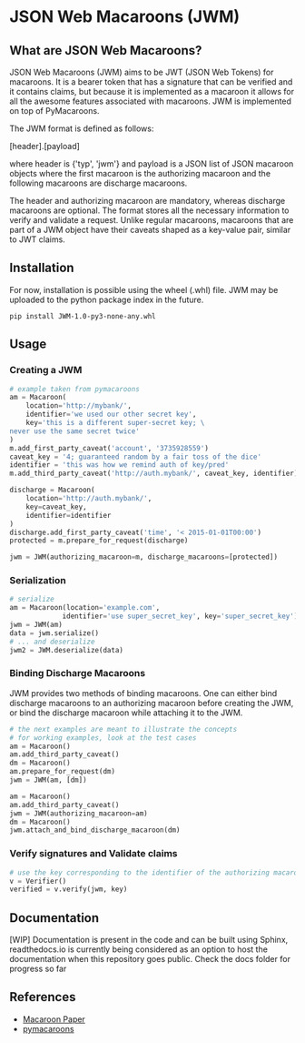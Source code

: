 # JSON Web Macaroons (JWM)

## What are JSON Web Macaroons?
JSON Web Macaroons (JWM) aims to be JWT (JSON Web Tokens) for macaroons. It is a bearer token that has a signature that can be verified and it contains claims, but because it is implemented as a macaroon it allows for all the awesome features associated with macaroons. JWM is implemented on top of PyMacaroons.

The JWM format is defined as follows:

[header].[payload]

where header is {'typ', 'jwm'} and payload is a JSON list of JSON macaroon objects where the first macaroon is the authorizing macaroon and the following macaroons are discharge macaroons.

The header and authorizing macaroon are mandatory, whereas discharge macaroons are optional.
The format stores all the necessary information to verify and validate a request.
Unlike regular macaroons, macaroons that are part of a JWM object have their caveats shaped as a key-value pair, similar to JWT claims.

## Installation
For now, installation is possible using the wheel (.whl) file. JWM may be uploaded to the python package index in the future.

```
pip install JWM-1.0-py3-none-any.whl
```

## Usage

### Creating a JWM

```python
# example taken from pymacaroons
am = Macaroon(
    location='http://mybank/',
    identifier='we used our other secret key',
    key='this is a different super-secret key; \
never use the same secret twice'
)
m.add_first_party_caveat('account', '3735928559')
caveat_key = '4; guaranteed random by a fair toss of the dice'
identifier = 'this was how we remind auth of key/pred'
m.add_third_party_caveat('http://auth.mybank/', caveat_key, identifier)

discharge = Macaroon(
    location='http://auth.mybank/',
    key=caveat_key,
    identifier=identifier
)
discharge.add_first_party_caveat('time', '< 2015-01-01T00:00')
protected = m.prepare_for_request(discharge)

jwm = JWM(authorizing_macaroon=m, discharge_macaroons=[protected])
```
### Serialization

```python
# serialize
am = Macaroon(location='example.com',
             identifier='use super_secret_key', key='super_secret_key')
jwm = JWM(am)
data = jwm.serialize()
# ... and deserialize
jwm2 = JWM.deserialize(data)
```

### Binding Discharge Macaroons

JWM provides two methods of binding macaroons. One can either bind discharge macaroons to an authorizing macaroon before creating the JWM, or bind the discharge macaroon while attaching it to the JWM.

```python
# the next examples are meant to illustrate the concepts
# for working examples, look at the test cases
am = Macaroon()
am.add_third_party_caveat()
dm = Macaroon()
am.prepare_for_request(dm)
jwm = JWM(am, [dm])
```

```python
am = Macaroon()
am.add_third_party_caveat()
jwm = JWM(authorizing_macaroon=am)
dm = Macaroon()
jwm.attach_and_bind_discharge_macaroon(dm)
```

### Verify signatures and Validate claims
```python
# use the key corresponding to the identifier of the authorizing macaroon
v = Verifier()
verified = v.verify(jwm, key)
```

## Documentation

[WIP] Documentation is present in the code and can be built using Sphinx, readthedocs.io is currently being considered as an option to host the documentation when this repository goes public. Check the docs folder for progress so far

## References
- [Macaroon Paper](http://research.google.com/pubs/pub41892.html)
- [pymacaroons](https://github.com/ecordell/pymacaroons)
